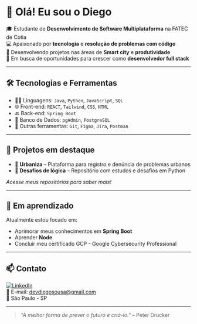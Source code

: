 # 👋 Olá! Eu sou o Diego

🎓 Estudante de **Desenvolvimento de Software Multiplataforma** na FATEC de Cotia  
💻 Apaixonado por **tecnologia** e **resolução de problemas com código**  
🔧 Desenvolvendo projetos nas áreas de **Smart city** e **produtividade**  
🚀 Em busca de oportunidades para crescer como **desenvolvedor full stack**

---

## 🛠️ Tecnologias e Ferramentas

- 👨‍💻 Linguagens: `Java`, `Python`, `JavaScript`, `SQL`
- 🌐 Front-end: `REACT`, `Tailwind`, `CSS`, `HTML`
- 🔙 Back-end: `Spring Boot`
- 🧠 Banco de Dados: `pgAdmin`, `PostgreSQL`
- 🧰 Outras ferramentas: `Git`, `Figma`, `Jira`, `Postman`

---

## 📌 Projetos em destaque 
- 🔹 **Urbaniza** – Plataforma para registro e denúncia de problemas urbanos  
- 🔹 **Desafios de lógica** – Repositório com estudos e desafios em Python

*Acesse meus repositórios para saber mais!*

---

## 🎯 Em aprendizado

Atualmente estou focado em:
- Aprimorar meus conhecimentos em **Spring Boot**
- Aprender **Node**
- Concluir meu certificado GCP - Google Cybersecurity Professional

---

## 📫 Contato

[![LinkedIn](https://img.shields.io/badge/LinkedIn-Diego-blue?style=flat&logo=linkedin)](https://www.linkedin.com/in/devdiego/)  
📧 E-mail: devdiegosousa@gmail.com  
📍 São Paulo - SP

---

> _"A melhor forma de prever o futuro é criá-lo."_ – Peter Drucker
